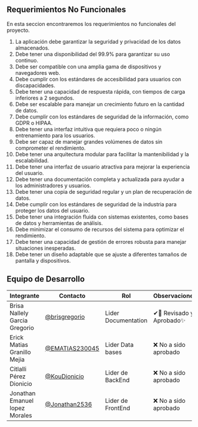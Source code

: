 ## **Requerimientos No Funcionales**

En esta seccion encontraremos los requerimientos no funcionales del proyecto.

1. La aplicación debe garantizar la seguridad y privacidad de los datos almacenados.
2. Debe tener una disponibilidad del 99.9% para garantizar su uso continuo.
3. Debe ser compatible con una amplia gama de dispositivos y navegadores web.
4. Debe cumplir con los estándares de accesibilidad para usuarios con discapacidades.
5. Debe tener una capacidad de respuesta rápida, con tiempos de carga inferiores a 2 segundos.
6. Debe ser escalable para manejar un crecimiento futuro en la cantidad de datos.
7. Debe cumplir con los estándares de seguridad de la información, como GDPR o HIPAA.
8. Debe tener una interfaz intuitiva que requiera poco o ningún entrenamiento para los usuarios.
9. Debe ser capaz de manejar grandes volúmenes de datos sin comprometer el rendimiento.
10. Debe tener una arquitectura modular para facilitar la mantenibilidad y la escalabilidad.
11. Debe tener una interfaz de usuario atractiva para mejorar la experiencia del usuario.
12. Debe tener una documentación completa y actualizada para ayudar a los administradores y usuarios.
13. Debe tener una copia de seguridad regular y un plan de recuperación de datos.
14. Debe cumplir con los estándares de seguridad de la industria para proteger los datos del usuario.
15. Debe tener una integración fluida con sistemas existentes, como bases de datos y herramientas de análisis.
16. Debe minimizar el consumo de recursos del sistema para optimizar el rendimiento.
17. Debe tener una capacidad de gestión de errores robusta para manejar situaciones inesperadas.
18. Debe tener un diseño adaptable que se ajuste a diferentes tamaños de pantalla y dispositivos.




## Equipo de Desarrollo
|Integrante|Contacto|Rol|Observaciones|
|----------|-------|---|-------------|
| Brisa Nallely Garcia Gregorio|[@brisgregorio](https://github.com/Brisgregorio)|Lider Documentation|✔👀 Revisado y Aprobado✨
| Erick Matias Granillo Mejia|[@EMATIAS230045](https://github.com/EMATIAS230045)|Lider Data bases|❌ No a sido aprobado
| Citlalli Pérez Dionicio|[@KouDionicio ](https://github.com/KouDionicio)|Lider de BackEnd|❌ No a sido aprobado
| Jonathan Emanuel lopez Morales|[@Jonathan2536](https://github.com/Jonathan2536)|Lider de FrontEnd|❌ No a sido aprobado